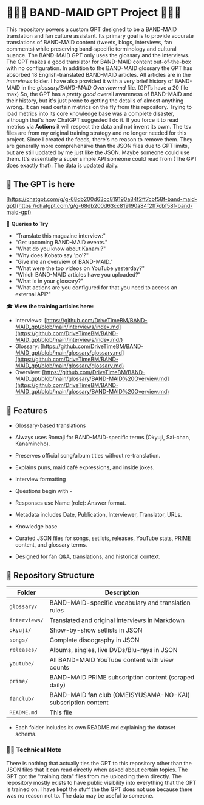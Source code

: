 ﻿# 🎸🥁🎤 BAND-MAID GPT Project 🎸🥁🎤

This repository powers a custom GPT designed to be a BAND-MAID translation and fan culture assistant.
Its primary goal is to provide accurate translations of BAND-MAID content (tweets, blogs, interviews, fan comments) while preserving band-specific terminology and cultural nuance. The BAND-MAID GPT only uses the glossary and the interviews. The GPT makes a good translator for BAND-MAID content out-of-the-box with no configuration. In addition to the BAND-MAID glossary the GPT has absorbed 18 English-translated BAND-MAID articles. All articles are in the *interviews* folder. I have also provided it with a very brief history of BAND-MAID in the *glossary/BAND-MAID Overview.md* file. (GPTs have a 20 file max) So, the GPT has a *pretty good* overall awareness of BAND-MAID and their history, but it's just prone to getting the details of almost anything wrong.
It can read certain metrics on the fly from this repository. Trying to load metrics into its core knowledge base was a complete disaster, although that's how ChatGPT suggested I do it.
If you force it to read metrics via **Actions** it will respect the data and not invent its owm. The tsv files are from my original training strategy and no longer needed for this project. Since I created the feeds, there's no reason to remove them.
They are generally more comprehensive than the JSON files due to GPT limits, but are still updated by me just like the JSON. Maybe someone could use them. It's
essentially a super simple API someone could read from (The GPT does exactly that). The data is updated daily.

## 🔗 The GPT is here

[https://chatgpt.com/g/g-68db200d63cc819190a84f2ff7cbf58f-band-maid-gpt](https://chatgpt.com/g/g-68db200d63cc819190a84f2ff7cbf58f-band-maid-gpt)

💬 **Queries to Try**

- “Translate this magazine interview:"
- "Get upcoming BAND-MAID events."
- "What do you know about Kanami?"
- "Why does Kobato say 'po'?"
- "Give me an overview of BAND-MAID."
- "What were the top videos on YouTube yesterday?"
- "Which BAND-MAID articles have you uploaded?"
- "What is in your glossary?"
- "What actions are you configured for that you need to access an external API?"

🎓 **View the training articles here:**  

- Interviews: [https://github.com/DriveTimeBM/BAND-MAID_gpt/blob/main/interviews/index.md](https://github.com/DriveTimeBM/BAND-MAID_gpt/blob/main/interviews/index.md/)
- Glossary: [https://github.com/DriveTimeBM/BAND-MAID_gpt/blob/main/glossary/glossary.md](https://github.com/DriveTimeBM/BAND-MAID_gpt/blob/main/glossary/glossary.md)
- Overview: [https://github.com/DriveTimeBM/BAND-MAID_gpt/blob/main/glossary/BAND-MAID%20Overview.md](https://github.com/DriveTimeBM/BAND-MAID_gpt/blob/main/glossary/BAND-MAID%20Overview.md)

## 📌 Features

- Glossary-based translations

- Always uses Romaji for BAND-MAID-specific terms (Okyuji, Sai-chan, Kanamincho).

- Preserves official song/album titles without re-translation.

- Explains puns, maid café expressions, and inside jokes.

- Interview formatting

- Questions begin with -

- Responses use Name (role): Answer format.

- Metadata includes Date, Publication, Interviewer, Translator, URLs.

- Knowledge base

- Curated JSON files for songs, setlists, releases, YouTube stats, PRIME content, and glossary terms.

- Designed for fan Q&A, translations, and historical context.

## 📂 Repository Structure

| Folder        | Description                                                      |
|---------------|------------------------------------------------------------------|
| `glossary/`   | BAND-MAID-specific vocabulary and translation rules              |
| `interviews/` | Translated and original interviews in Markdown                   |
| `okyuji/`     | Show-by-show setlists in JSON                                    |
| `songs/`      | Complete discography in JSON                                     |
| `releases/`   | Albums, singles, live DVDs/Blu-rays in JSON                      |
| `youtube/`    | All BAND-MAID YouTube content with view counts                   |
| `prime/`      | BAND-MAID PRIME subscription content (scraped daily)             |
| `fanclub/`    | BAND-MAID fan club (OMEISYUSAMA-NO-KAI) subscription content     |
| `README.md`   | This file                                                        |

- Each folder includes its own README.md explaining the dataset schema.

### 👨‍💻 Technical Note

There is nothing that actually ties the GPT to this repository other than the JSON files that it can read directly when asked about certain topics.
The GPT got the "training data" files from me uploading them directly. The repository mostly exists to have public visibility into everything that the GPT is trained on. I have kept the stuff the the GPT does not use because there was no reason not to. The data may be useful to someone.
